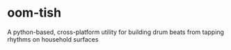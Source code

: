 # oom-tish
A python-based, cross-platform utility for building drum beats from tapping rhythms on household surfaces 
